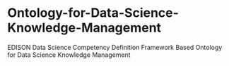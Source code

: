 # Ontology-for-Data-Science-Knowledge-Management
EDISON Data Science Competency Definition Framework Based Ontology for Data Science Knowledge Management
